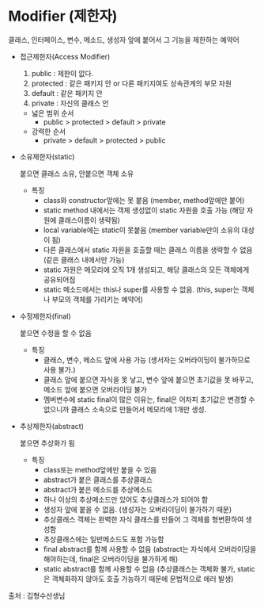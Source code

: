 # Modifier (제한자) 
클래스, 인터페이스, 변수, 메소드, 생성자 앞에 붙어서 그 기능을 제한하는 예약어

  - 접근제한자(Access Modifier)

    1. public : 제한이 없다.
    2. protected : 같은 패키지 안 or 다른 패키지여도 상속관계의 부모 자원
    3. default : 같은 패키지 안
    4. private : 자신의 클래스 안

    - 넓은 범위 순서
      - public > protected > default > private
    - 강력한 순서
      - private > default > protected > public

  - 소유제한자(static)

      붙으면 클래스 소유, 안붙으면 객체 소유

    - 특징
      - class와 constructor앞에는 못 붙음 (member, method앞에만 붙어)
      - static method 내에서는 객체 생성없이 static 자원을 호출 가능 (해당 자원에 클래스이름이 생략됨)
      - local variable에는 static이 못붙음 (member variable만이 소유의 대상이 됨)
      - 다른 클래스에서 static 자원을 호출할 때는 클래스 이름을 생략할 수 없음 (같은 클래스 내에서만 가능)
      - static 자원은 메모리에 오직 1개 생성되고, 해당 클래스의 모든 객체에게 공유되어짐
      - static 메소드에서는 this나 super를 사용할 수 없음. (this, super는 객체나 부모의 객체를 가리키는 예약어)

  - 수정제한자(final)

      붙으면 수정을 할 수 없음

    - 특징
      - 클래스, 변수, 메소드 앞에 사용 가능 (생서자는 오버라이딩이 불가하므로 사용 불가.)
      - 클래스 앞에 붙으면 자식을 못 낳고, 변수 앞에 붙으면 초기값을 못 바꾸고, 메소드 앞에 붙으면 오버라이딩 불가
      - 멤버변수에 static final이 많은 이유는, final은 어차피 초기값은 변경할 수 없으니까 클래스 소속으로 만들어서 메모리에 1개만 생성.

  - 추상제한자(abstract)

      붙으면 추상화가 됨

    - 특징
      - class또는 method앞에만 붙을 수 있음
      - abstract가 붙은 클래스를 추상클래스
      - abstract가 붙은 메소드를 추상메소드
      - 하나 이상의 추상메소드만 있어도 추상클래스가 되어야 함
      - 생성자 앞에 붙을 수 없음. (생성자는 오버라이딩이 불가하기 때문)
      - 추상클래스 객체는 완벽한 자식 클래스를 만들어 그 객체를 형변환하여 생성함
      - 추상클래스에는 일반메소드도 포함 가능함
      - final abstract를 함께 사용할 수 없음 (abstract는 자식에서 오버라이딩을 해야하는데, final은 오버라이딩을 불가하게 해)
      - static abstract를 함께 사용할 수 없음 (추상클래스는 객체화 불가, static은 객체화하지 않아도 호출 가능하기 때문에 문법적으로 에러 발생)

 
 
출처 : 김형수선생님